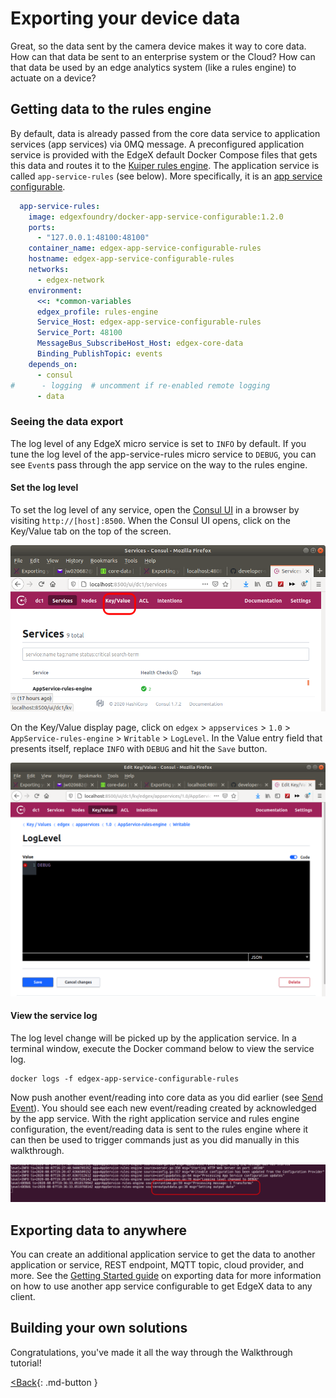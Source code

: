 # Exporting your device data

Great, so the data sent by the camera device makes it way to core data.
How can that data be sent to an enterprise system or the Cloud? How can
that data be used by an edge analytics system (like a rules engine) to actuate on a device?

## Getting data to the rules engine

By default, data is already passed from the core data service to application services (app services) via 0MQ message.  A preconfigured application service is provided with the EdgeX default Docker Compose files that gets this data and routes it to the [Kuiper rules engine](../microservices/support/Kuiper/Ch-Kuiper.md).  The application service is called `app-service-rules` (see below).  More specifically, it is an [app service configurable](../microservices/application/AppServiceConfigurable.md).

``` yaml
  app-service-rules:
    image: edgexfoundry/docker-app-service-configurable:1.2.0
    ports:
      - "127.0.0.1:48100:48100"
    container_name: edgex-app-service-configurable-rules
    hostname: edgex-app-service-configurable-rules
    networks:
      - edgex-network
    environment:
      <<: *common-variables
      edgex_profile: rules-engine
      Service_Host: edgex-app-service-configurable-rules
      Service_Port: 48100
      MessageBus_SubscribeHost_Host: edgex-core-data
      Binding_PublishTopic: events
    depends_on:
      - consul
#      - logging  # uncomment if re-enabled remote logging
      - data
```

### Seeing the data export

The log level of any EdgeX micro service is set to `INFO` by default.  If you tune the log level of the app-service-rules micro service to `DEBUG`, you can see `Event`s pass through the app service on the way to the rules engine.

#### Set the log level

To set the log level of any service, open the [Consul UI](../microservices/configuration/ConfigurationAndRegistry.md#web-user-interface) in a browser by visiting `http://[host]:8500`.  When the Consul UI opens, click on the Key/Value tab on the top of the screen.

![image](EdgeX_WalkthroughConsulKeyValue.png)

On the Key/Value display page, click on `edgex` > `appservices` > `1.0` > `AppService-rules-engine` > `Writable` > `LogLevel`.  In the Value entry field that presents itself, replace `INFO` with `DEBUG` and hit the `Save` button.

![image](EdgeX_WalkthroughConsulSetLogLevel.png)

#### View the service log

The log level change will be picked up by the application service.  In a terminal window, execute the Docker command below to view the service log.

``` shell
docker logs -f edgex-app-service-configurable-rules
```

Now push another event/reading into core data as you did earlier (see [Send Event](./Ch-WalkthroughReading.md#walkthrough-send-event)).  You should see each new event/reading created by acknowledged by the app service.  With the right application service and rules engine configuration, the event/reading data is sent to the rules engine where it can then be used to trigger commands just as you did manually in this walkthrough.

![image](EdgeX_WalkthroughAppServiceLog.png)


## Exporting data to anywhere

You can create an additional application service to get the data to another application or service, REST endpoint, MQTT topic, cloud provider, and more.  See the [Getting Started guide](../getting-started/quick-start/index.md#exporting-data) on exporting data for more information on how to use another app service configurable to get EdgeX data to any client.


## Building your own solutions

Congratulations, you've made it all the way through the Walkthrough
tutorial!

[<Back](Ch-WalkthroughReading.md){: .md-button }

